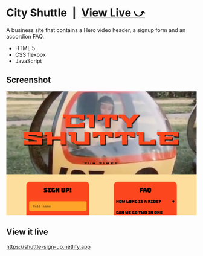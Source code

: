 # City Shuttle&ensp;|&ensp;[View Live &#10555;](https://shuttle-sign-up.netlify.app)

A business site that contains a Hero video header, a signup form and an accordion FAQ.

* HTML 5
* CSS flexbox
* JavaScript

## Screenshot
![Screenshot](screenshot.png)

## View it live
https://shuttle-sign-up.netlify.app